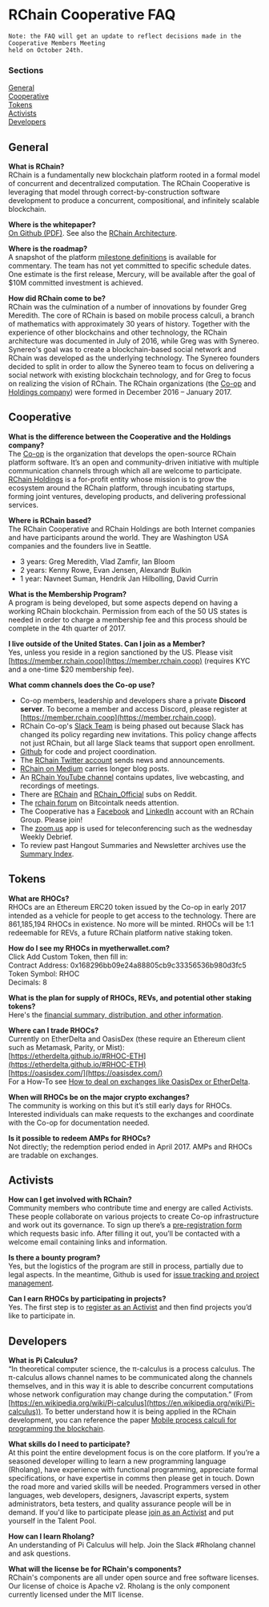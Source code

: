 # RChain Cooperative FAQ

    Note: the FAQ will get an update to reflect decisions made in the Cooperative Members Meeting
    held on October 24th.

### Sections

[General](#general)  
[Cooperative](#cooperative)  
[Tokens](#tokens)  
[Activists](#activists)  
[Developers](#developers)  

## General

**What is RChain?**  
RChain is a fundamentally new blockchain platform rooted in a formal model of concurrent and decentralized computation. The RChain Cooperative is leveraging that model through correct-by-construction software development to produce a concurrent, compositional, and infinitely scalable blockchain.

**Where is the whitepaper?**  
[On Github (PDF)](http://docs.google.com/gview?url=https://github.com/rchain/reference/raw/master/docs/RChainWhitepaper.pdf).
See also the [RChain Architecture](http://rchain-architecture.readthedocs.io).

**Where is the roadmap?**  
A snapshot of the platform [milestone definitions](https://docs.google.com/spreadsheets/d/1_cPts5BdoZVmbikDGUhkgkdQvkeXbP6aKNI31O0BV3E/edit?usp=sharing) is available for commentary. The team has not yet committed to specific schedule dates. One estimate is the first release, Mercury, will be available after the goal of $10M committed investment is achieved.

**How did RChain come to be?**  
RChain was the culmination of a number of innovations by founder Greg Meredith. The core of RChain is based on mobile process calculi, a branch of mathematics with approximately 30 years of history. Together with the experience of other blockchains and other technology, the RChain architecture was documented in July of 2016, while Greg was with Synereo. Synereo's goal was to create a blockchain-based social network and RChain was developed as the underlying technology. The Synereo founders decided to split in order to allow the Synereo team to focus on delivering a social network with existing blockchain technology, and for Greg to focus on realizing the vision of RChain. The RChain organizations (the [Co-op](https://www.rchain.coop/) and [Holdings company](https://www.rchain.io)) were formed in December 2016 – January 2017.


## Cooperative

**What is the difference between the Cooperative and the Holdings company?**  
The [Co-op](https://www.rchain.coop) is the organization that develops the open-source RChain platform software. It’s an open and community-driven initiative with multiple communication channels through which all are welcome to participate. [RChain Holdings](http://rchain.io/) is a for-profit entity whose mission is to grow the ecosystem around the RChain platform, through incubating startups, forming joint ventures, developing products, and delivering professional services.

**Where is RChain based?**  
The RChain Cooperative and RChain Holdings are both Internet companies and have participants around the world. They are Washington USA companies and the founders live in Seattle.


- 3 years: Greg Meredith, Vlad Zamfir, Ian Bloom
- 2 years: Kenny Rowe, Evan Jensen, Alexandr Bulkin
- 1 year: Navneet Suman, Hendrik Jan Hilbolling, David Currin

**What is the Membership Program?**  
A program is being developed, but some aspects depend on having a working RChain blockchain. Permission from each of the 50 US states is needed in order to charge a membership fee and this process should be complete in the 4th quarter of 2017.

**I live outside of the United States. Can I join as a Member?**  
Yes, unless you reside in a region sanctioned by the US. Please visit [https://member.rchain.coop](https://member.rchain.coop) (requires KYC and a one-time $20 membership fee).

**What comm channels does the Co-op use?**
- Co-op members, leadership and developers share a private **Discord server**. To become a member and access Discord, please register at [https://member.rchain.coop](https://member.rchain.coop).
- RChain Co-op's [Slack Team](https://ourchain.slack.com) is being phased out because Slack has changed its policy regarding new invitations. This policy change affects not just RChain, but all large Slack teams that support open enrollment.
- [Github](https://github.com/rchain/) for code and project coordination.  
- The [RChain Twitter account](https://twitter.com/rchain_coop/) sends news and announcements.  
- [RChain on Medium](https://medium.com/rchain-cooperative) carries longer blog posts.  
- An [RChain YouTube channel](https://www.youtube.com/channel/UCSS3jCffMiz574_q64Ukj_w) contains updates, live webcasting, and recordings of meetings.  
- There are [RChain](https://www.reddit.com/r/rchain/) and [RChain_Official](https://www.reddit.com/r/RChain_Official/) subs on Reddit.
- The [rchain forum](https://bitcointalk.org/index.php?topic=1747033.0) on Bitcointalk needs attention.
- The Cooperative has a [Facebook](https://www.facebook.com/rchaincooperative/) and [LinkedIn](https://www.linkedin.com/company/24997313/) account with an RChain Group. Please join!  
- The [zoom.us](https://zoom.us/) app is used for teleconferencing such as the wednesday Weekly Debrief.  
- To review past Hangout Summaries and Newsletter archives use the [Summary Index](https://github.com/rchain/Members/wiki/Weekly-Debrief-Index).


## Tokens

**What are RHOCs?**  
RHOCs are an Ethereum ERC20 token issued by the Co-op in early 2017 intended as a vehicle for people to get access to the technology. There are 861,185,194 RHOCs in existence. No more will be minted. RHOCs will be 1:1 redeemable for REVs, a future RChain platform native staking token.

**How do I see my RHOCs  in myetherwallet.com?**  
Click Add Custom Token, then fill in:  
Contract Address: 0x168296bb09e24a88805cb9c33356536b980d3fc5  
Token Symbol: RHOC  
Decimals:  8

**What is the plan for supply of RHOCs, REVs, and potential other staking tokens?**  
Here's the [financial summary, distribution, and other information](https://docs.google.com/document/d/1lCVeO63E-WVosOnBIA2hH416Hs-Z0e1Av9eJWq-L20o/edit?usp=sharing).

**Where can I trade RHOCs?**  
Currently on EtherDelta and OasisDex (these require an Ethereum client such as Metamask, Parity, or Mist):  
[https://etherdelta.github.io/#RHOC-ETH](https://etherdelta.github.io/#RHOC-ETH)  
[https://oasisdex.com/](https://oasisdex.com/)  
For a How-To see [How to deal on exchanges like OasisDex or EtherDelta](https://github.com/rchain/Members/issues/45).

**When will RHOCs be on the major crypto exchanges?**  
The community is working on this but it’s still early days for RHOCs. Interested individuals can make requests to the exchanges and coordinate with the Co-op for documentation needed.

**Is it possible to redeem AMPs for RHOCs?**  
Not directly; the redemption period ended in April 2017. AMPs and RHOCs are tradable on exchanges.


## Activists

**How can I get involved with RChain?**  
Community members who contribute time and energy are called Activists. These people collaborate on various projects to create Co-op infrastructure and work out its governance. To sign up there’s a [pre-registration form](https://docs.google.com/forms/d/e/1FAIpQLSecwGUVFNx_Xa_Qsw5bxLnaKstPS8kQnfrUGqpuf22rLDteDg/viewform?fbzx=-4415397049662474000) which requests basic info. After filling it out, you’ll be contacted with a welcome email containing links and information.

**Is there a bounty program?**  
Yes, but the logistics of the program are still in process, partially due to legal aspects. In the meantime, Github is used for [issue tracking and project management](https://github.com/rchain/Members/).

**Can I earn RHOCs by participating in projects?**  
Yes. The first step is to [register as an Activist](https://docs.google.com/forms/d/e/1FAIpQLSecwGUVFNx_Xa_Qsw5bxLnaKstPS8kQnfrUGqpuf22rLDteDg/viewform?fbzx=-4415397049662474000) and then find projects you’d like to participate in.


## Developers

**What is Pi Calculus?**  
“In theoretical computer science, the π-calculus is a process calculus. The π-calculus allows channel names to be communicated along the channels themselves, and in this way it is able to describe concurrent computations whose network configuration may change during the computation.” (From [https://en.wikipedia.org/wiki/Pi-calculus](https://en.wikipedia.org/wiki/Pi-calculus)). To better understand how it is being applied in the RChain development, you can reference the paper [Mobile process calculi for programming the blockchain](http://mobile-process-calculi-for-programming-the-new-blockchain.readthedocs.io/en/latest/).

**What skills do I need to participate?**  
At this point the entire development focus is on the core platform. If you’re a seasoned developer willing to learn a new programming language (Rholang), have experience with functional programming, appreciate formal specifications, or have expertise in comms then please get in touch. Down the road more and varied skills will be needed. Programmers versed in other languages, web developers, designers, Javascript experts, system administrators, beta testers, and quality assurance people will be in demand. If you'd like to participate please [join as an Activist](https://docs.google.com/forms/d/e/1FAIpQLSecwGUVFNx_Xa_Qsw5bxLnaKstPS8kQnfrUGqpuf22rLDteDg/viewform?fbzx=-4415397049662474000) and put yourself in the Talent Pool.

**How can I learn Rholang?**  
An understanding of Pi Calculus will help. Join the Slack #Rholang channel and ask questions.

**What will the license be for RChain's components?**  
RChain's components are all under open source and free software licenses. Our license of choice is Apache v2. Rholang is the only component currently licensed under the MIT license.
